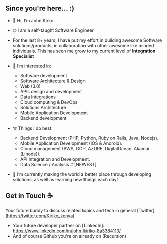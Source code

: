 ## Since you're here... :)
- 👋 Hi, I’m John Kirko
- 🤓 I am a self-taught Software Engineer.
- For the last 8+ years, I have put my effort in building awesome Software solutions/products, in collaboration with other awesome like minded individuals. This has seen me grow to my current level of **Integration Specialist**
- 👀 I’m interested in:
    - Software development
    - Software Architecture & Design
    - Web (3.0)
    - APIs design and development
    - Data Integrations
    - Cloud computing & DevOps
    - Solutions Architecture
    - Mobile Application Development
    - Backend development

- ⚒️ Things I do best:
    - Backend Development (PHP, Python, Ruby on Rails, Java, Nodejs).
    - Mobile Application Development (IOS & Android).
    - Cloud management (AWS, GCP, AZURE, DigitalOcean, Akamai (Linode)).
    - API Integration and Development.
    - Data Science / Analysis # [NEWEST].
    
- 🌱 I’m currently making the world a better place through developing solutions, as well as learning new things each day!

## Get in Touch :coffee:
Your future buddy to discuss related topics and tech in general [Twitter] (https://twitter.com/Kiriko_kenya)
- Your future developer partner on [LinkedIn]: https://www.linkedin.com/in/john-kiriko-8a3384113/
- And of course Github you're on already on (Recursion)

